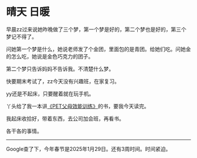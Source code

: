 # 晴天 日暖

早晨zz过来说她昨晚做了三个梦，第一个梦是好的，第二个梦也是好的，第三个梦记不得了。

问她第一个梦是什么，她说老师发了个金团，里面包的是青团。给她们吃。问她金的怎么吃，她说是金色巧克力的团子。

第二个梦只告诉妈妈不告诉我。不清楚什么梦。

快要期末考试了，zz今天没有兴趣班，在家复习。

yy还是不起床，只要醒着就在玩手机。

丫头给了我一本讲[《PET父母效能训练》](/Reading/PET父母效能训练.md)的书，要我今天读完。

我起床收拾好，带着东西，去公司加会班，再看书。

各干各的事情。

---

Google查了下，今年春节是2025年1月29日。还有3周时间。时间紧迫。